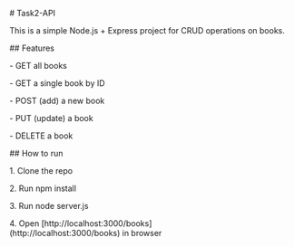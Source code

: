 \# Task2-API



This is a simple Node.js + Express project for CRUD operations on books.



\## Features

\- GET all books

\- GET a single book by ID

\- POST (add) a new book

\- PUT (update) a book

\- DELETE a book



\## How to run

1\. Clone the repo  

2\. Run npm install  

3\. Run node server.js  

4\. Open \[http://localhost:3000/books](http://localhost:3000/books) in browser

